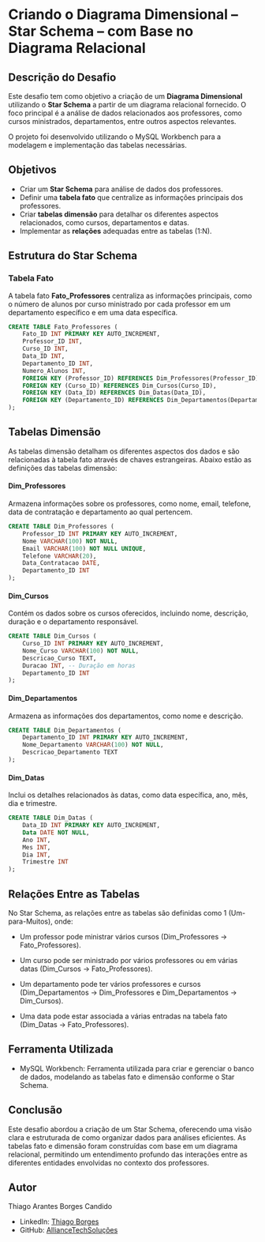 # Criando o Diagrama Dimensional – Star Schema – com Base no Diagrama Relacional

## Descrição do Desafio

Este desafio tem como objetivo a criação de um **Diagrama Dimensional** utilizando o **Star Schema** a partir de um diagrama relacional fornecido. O foco principal é a análise de dados relacionados aos professores, como cursos ministrados, departamentos, entre outros aspectos relevantes.

O projeto foi desenvolvido utilizando o MySQL Workbench para a modelagem e implementação das tabelas necessárias.

## Objetivos

- Criar um **Star Schema** para análise de dados dos professores.
- Definir uma **tabela fato** que centralize as informações principais dos professores.
- Criar **tabelas dimensão** para detalhar os diferentes aspectos relacionados, como cursos, departamentos e datas.
- Implementar as **relações** adequadas entre as tabelas (1:N).

## Estrutura do Star Schema

### Tabela Fato

A tabela fato **Fato_Professores** centraliza as informações principais, como o número de alunos por curso ministrado por cada professor em um departamento específico e em uma data específica.

```sql
CREATE TABLE Fato_Professores (
    Fato_ID INT PRIMARY KEY AUTO_INCREMENT,
    Professor_ID INT,
    Curso_ID INT,
    Data_ID INT,
    Departamento_ID INT,
    Numero_Alunos INT,
    FOREIGN KEY (Professor_ID) REFERENCES Dim_Professores(Professor_ID),
    FOREIGN KEY (Curso_ID) REFERENCES Dim_Cursos(Curso_ID),
    FOREIGN KEY (Data_ID) REFERENCES Dim_Datas(Data_ID),
    FOREIGN KEY (Departamento_ID) REFERENCES Dim_Departamentos(Departamento_ID)
);

```
## Tabelas Dimensão

As tabelas dimensão detalham os diferentes aspectos dos dados e são relacionadas à tabela fato através de chaves estrangeiras. Abaixo estão as definições das tabelas dimensão:

#### Dim_Professores

Armazena informações sobre os professores, como nome, email, telefone, data de contratação e departamento ao qual pertencem.

```sql
CREATE TABLE Dim_Professores (
    Professor_ID INT PRIMARY KEY AUTO_INCREMENT,
    Nome VARCHAR(100) NOT NULL,
    Email VARCHAR(100) NOT NULL UNIQUE,
    Telefone VARCHAR(20),
    Data_Contratacao DATE,
    Departamento_ID INT
);
```
#### Dim_Cursos
Contém os dados sobre os cursos oferecidos, incluindo nome, descrição, duração e o departamento responsável.

```sql
CREATE TABLE Dim_Cursos (
    Curso_ID INT PRIMARY KEY AUTO_INCREMENT,
    Nome_Curso VARCHAR(100) NOT NULL,
    Descricao_Curso TEXT,
    Duracao INT, -- Duração em horas
    Departamento_ID INT
);
```

#### Dim_Departamentos
Armazena as informações dos departamentos, como nome e descrição.

```sql
CREATE TABLE Dim_Departamentos (
    Departamento_ID INT PRIMARY KEY AUTO_INCREMENT,
    Nome_Departamento VARCHAR(100) NOT NULL,
    Descricao_Departamento TEXT
);
```

#### Dim_Datas

Inclui os detalhes relacionados às datas, como data específica, ano, mês, dia e trimestre.

```sql
CREATE TABLE Dim_Datas (
    Data_ID INT PRIMARY KEY AUTO_INCREMENT,
    Data DATE NOT NULL,
    Ano INT,
    Mes INT,
    Dia INT,
    Trimestre INT
);
```

## Relações Entre as Tabelas

No Star Schema, as relações entre as tabelas são definidas como 1
(Um-para-Muitos), onde:

- Um professor pode ministrar vários cursos (Dim_Professores → Fato_Professores).

- Um curso pode ser ministrado por vários professores ou em várias datas (Dim_Cursos → Fato_Professores).

- Um departamento pode ter vários professores e cursos (Dim_Departamentos → Dim_Professores e Dim_Departamentos → Dim_Cursos).

- Uma data pode estar associada a várias entradas na tabela fato (Dim_Datas → Fato_Professores).

## Ferramenta Utilizada

- MySQL Workbench: Ferramenta utilizada para criar e gerenciar o banco de dados, modelando as tabelas fato e dimensão conforme o Star Schema.

## Conclusão

Este desafio abordou a criação de um Star Schema, oferecendo uma visão clara e estruturada de como organizar dados para análises eficientes. As tabelas fato e dimensão foram construídas com base em um diagrama relacional, permitindo um entendimento profundo das interações entre as diferentes entidades envolvidas no contexto dos professores.

## Autor
Thiago Arantes Borges Candido

- LinkedIn: [Thiago Borges](https://www.linkedin.com/in/thiago-borges-627659223/)
- GitHub: [AllianceTechSoluções](https://github.com/AllianceTechSolutions)